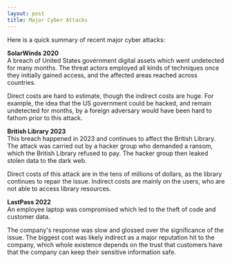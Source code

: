 ```yaml
---
layout: post
title: Major Cyber Attacks
---
```


Here is a quick summary of recent major cyber attacks:

**SolarWinds 2020**\
A breach of United States government digital assets which went undetected for many months. The threat actors employed all kinds of techniques once they initially gained access, and the affected areas reached across countries. 

Direct costs are hard to estimate, though the indirect costs are huge. For example, the idea that the US government could be hacked, and remain undetected for months, by a foreign adversary would have been hard to fathom prior to this attack.  

**British Library 2023**\
This breach happened in 2023 and continues to affect the British Library. The attack was carried out by a hacker group who demanded a ransom, which the British Library refused to pay. The hacker group then leaked stolen data to the dark web.

Direct costs of this attack are in the tens of millions of dollars, as the library continues to repair the issue. Indirect costs are mainly on the users, who are not able to access library resources. 

**LastPass 2022**\
An employee laptop was compromised which led to the theft of code and customer data. 

The company's response was slow and glossed over the significance of the issue. The biggest cost was likely indirect as a major reputation hit to the company, which whole existence depends on the trust that customers have that the company can keep their sensitive information safe.  